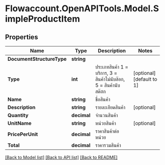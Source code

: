 
# Flowaccount.OpenAPITools.Model.SimpleProductItem

## Properties

Name | Type | Description | Notes
------------ | ------------- | ------------- | -------------
**DocumentStructureType** | **string** |  | 
**Type** | **int** | ประเภทสินค้า 1 &#x3D; บริการ, 3 &#x3D; สินค้าไม่นับส๊อก, 5 &#x3D; สินค้านับสต๊ฮก | [optional] [default to 1]
**Name** | **string** | ชื่อสินค้า | 
**Description** | **string** | รายละเอียดสินค้า | [optional] 
**Quantity** | **decimal** | จำนวนสินค้า | 
**UnitName** | **string** | หน่วยสินค้า | [optional] 
**PricePerUnit** | **decimal** | ราคาสินค้าต่อหน่วย | 
**Total** | **decimal** | ราคารวมสินค้า | 

[[Back to Model list]](../README.md#documentation-for-models)
[[Back to API list]](../README.md#documentation-for-api-endpoints)
[[Back to README]](../README.md)

